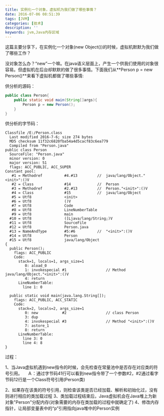 ```yaml
---
title: 实例化一个对象，虚拟机为我们做了哪些事情？
date: 2016-07-06 08:51:39
tags: [JVM]
categories: [技术]
description: ''
keywords: jvm,Java内存区域
---
```


这篇主要分享下，在实例化一个对象(new Object())的时候，虚拟机默默为我们做了哪些工作？
<!--more-->

没对象怎么办？“new”一个嘛。在java语义层面上，产生一个供我们使用的对象很容易。但虚拟机在后台却默默的做了很多事情。下面我们从**Person p = new Person()**来看下虚拟机都做了哪些事情:

供分析的源码：
~~~java
public class Person{
	public static void main(String[]args){
		Person p = new Person();
	}
}
~~~

供分析的字节码：
~~~
Classfile /E:/Person.class
  Last modified 2016-7-6; size 274 bytes
  MD5 checksum 11f32c6820fba54a4d5cacf83c6ea779
  Compiled from "Person.java"
public class Person
  SourceFile: "Person.java"
  minor version: 0
  major version: 51
  flags: ACC_PUBLIC, ACC_SUPER
Constant pool:
   #1 = Methodref          #4.#13         //  java/lang/Object."<init>":()V
   #2 = Class              #14            //  Person
   #3 = Methodref          #2.#13         //  Person."<init>":()V
   #4 = Class              #15            //  java/lang/Object
   #5 = Utf8               <init>
   #6 = Utf8               ()V
   #7 = Utf8               Code
   #8 = Utf8               LineNumberTable
   #9 = Utf8               main
  #10 = Utf8               ([Ljava/lang/String;)V
  #11 = Utf8               SourceFile
  #12 = Utf8               Person.java
  #13 = NameAndType        #5:#6          //  "<init>":()V
  #14 = Utf8               Person
  #15 = Utf8               java/lang/Object
{
  public Person();
    flags: ACC_PUBLIC
    Code:
      stack=1, locals=1, args_size=1
         0: aload_0
         1: invokespecial #1                  // Method java/lang/Object."<init>":()V
         4: return
      LineNumberTable:
        line 1: 0

  public static void main(java.lang.String[]);
    flags: ACC_PUBLIC, ACC_STATIC
    Code:
      stack=2, locals=2, args_size=1
         0: new           #2                  // class Person
         3: dup
         4: invokespecial #3                  // Method "<init>":()V
         7: astore_1
         8: return
      LineNumberTable:
        line 3: 0
        line 4: 8
}
~~~

过程：

1、当Java虚拟机遇到new指令的时候，会先检查在常量池中是否存在对应类的符号引用。
　Ａ：通过字节码41行可以看到new指令带了一个参数#2，#2通过看字节码12行是一个Class符号引用(Person类)

2、如果存在该类的符号引用，则检查该类是否已经加载、解析和初始化过，没有则进行相应的类加载过程
3、类加载过程结束后，Java虚拟机会在Java堆上为新对象"Person"分配内存(对象需要的内存在类加载的过程中就确定了)
4、修改内存指针，让局部变量表中的“p”引用指向java堆中的Person实例
